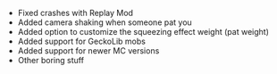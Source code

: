 - Fixed crashes with Replay Mod
- Added camera shaking when someone pat you
- Added option to customize the squeezing effect weight (pat weight)
- Added support for GeckoLib mobs
- Added support for newer MC versions
- Other boring stuff
